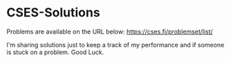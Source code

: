 # CSES-Solutions
Problems are available on the URL below:
https://cses.fi/problemset/list/

I'm sharing solutions just to keep a track of my performance and if someone is stuck on a problem.
Good Luck.
